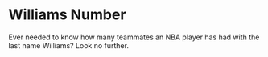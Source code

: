 # Williams Number

Ever needed to know how many teammates an NBA player has had with the last name Williams? Look no further.